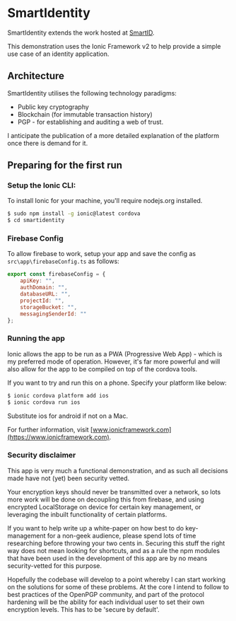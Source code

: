 # SmartIdentity

SmartIdentity extends the work hosted at [SmartID](https://github.com/smartidentity).

This demonstration uses the Ionic Framework v2 to help provide a simple use case of an identity application.

## Architecture

SmartIdentity utilises the following technology paradigms:  

* Public key cryptography
* Blockchain (for immutable transaction history)
* PGP - for establishing and auditing a web of trust.

I anticipate the publication of a more detailed explanation of the platform once there is demand for it.

## Preparing for the first run

### Setup the Ionic CLI:

To install Ionic for your machine, you'll require nodejs.org installed.

```bash
$ sudo npm install -g ionic@latest cordova
$ cd smartidentity
```

### Firebase Config

To allow firebase to work, setup your app and save the config as `src\app\firebaseConfig.ts` as follows:

```javascript
export const firebaseConfig = {
    apiKey: "",
    authDomain: "",
    databaseURL: "",
    projectId: "",
    storageBucket: "",
    messagingSenderId: ""
};
```

### Running the app

Ionic allows the app to be run as a PWA (Progressive Web App) - which is my preferred mode of operation.  However,
it's far more powerful and will also allow for the app to be compiled on top of the cordova tools.

If you want to try and run this on a phone.  Specify your platform like below:

```bash
$ ionic cordova platform add ios
$ ionic cordova run ios
```

Substitute ios for android if not on a Mac.

For further information, visit [www.ionicframework.com](https://www.ionicframework.com).

### Security disclaimer

This app is very much a functional demonstration, and as such all decisions made have not (yet) been security vetted.

Your encryption keys should never be transmitted over a network, so lots more work will be done on decoupling this from firebase, and using encrypted LocalStorage on device for certain key management, or leveraging the inbuilt functionality of certain platforms.

If you want to help write up a white-paper on how best to do key-management for a non-geek audience, please spend lots of time researching before throwing your two cents in.  Securing this stuff the right way does not mean looking for shortcuts, and as a rule the npm modules that have been used in the development of this app are by no means security-vetted for this purpose.

Hopefully the codebase will develop to a point whereby I can start working on the solutions for some of these problems.  At the core I intend to follow to best practices of the OpenPGP community, and part of the protocol hardening will be the ability for each individual user to set their own encryption levels.  This has to be 'secure by default'.